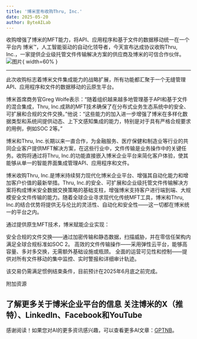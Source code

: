 ```yaml
---
title: '博米宣布收购Thru, Inc.'
date: 2025-05-20
author: ByteAILab
---
```


收购增强了博米的MFT能力，将API、应用程序和基于文件的数据移动统一在一个平台内
博米™，人工智能驱动的自动化领导者，今天宣布达成协议收购Thru, Inc.，一家提供企业级托管文件传输解决方案的供应商及博米的可信合作伙伴。![图片](https://ai-techpark.com/wp-content/uploads/Boomi-An.jpg){ width=60% }

---
此次收购标志着博米文件集成能力的战略扩展，所有功能都汇聚于一个无缝管理API、应用程序和文件的数据移动的云原生平台。

博米首席商务官Greg Wolfe表示：“随着组织越来越多地管理基于API和基于文件的混合集成，Thru, Inc.成熟的MFT技术确保了在分布式业务生态系统中的安全、可扩展和合规的文件交换。”他说：“这些能力的加入进一步增强了博米在多样化数据类型和系统间提供动态、上下文感知集成的能力，特别是对于具有严格合规要求的用例，例如SOC 2等。”

博米和Thru, Inc.长期以来一直合作，为金融服务、医疗保健和制造业等行业的共同企业客户提供MFT解决方案，在这些行业中，文件传输是业务操作中的关键任务。收购将通过将Thru, Inc.的功能直接嵌入博米企业平台来简化客户体验，使其能够从单一的智能界面集成管理API、应用程序和文件。

博米收购Thru, Inc.是博米持续努力现代化博米企业平台、增强其自动化能力和增加客户价值的最新举措。Thru, Inc.的安全、可扩展和企业级托管文件传输解决方案将构成博米安全数据交换策略的基础支柱，增强博米支持客户进行端到端、大规模安全文件传输的能力。随着全球企业寻求现代化传统MFT工具，博米和Thru, Inc.的结合优势将提供无与伦比的灵活性、自动化和安全性——这一切都在博米统一的平台之内。

通过提供原生MFT技术，博米赋能企业实现：

安全合规的文件交换——通过加密传输和静态数据，扫描威胁，并在零信任架构内满足全球合规标准如SOC 2。
高效的文件传输操作——采用弹性云平台，能够高容量、多对多交换，无需额外基础设施或瓶颈。
全面的运营可见性和控制——提供对所有文件移动的集中监控、实时警报和详细审计轨迹。

该交易仍需满足惯例结束条件，目前预计在2025年6月底之前完成。

附加资源

了解更多关于博米企业平台的信息
关注博米的X（推特）、LinkedIn、Facebook和YouTube
---
感谢阅读！如果您对AI的更多资讯感兴趣，可以查看更多AI文章：[GPTNB](https://gptnb.com)。